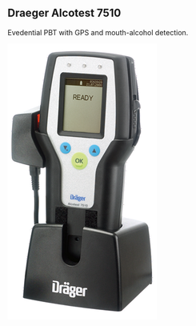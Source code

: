 ##  Draeger Alcotest 7510

Evedential PBT with GPS and mouth-alcohol detection.

![Draeger Alcotest 7510](../images/draeger-alcotest-7510-medium.png)